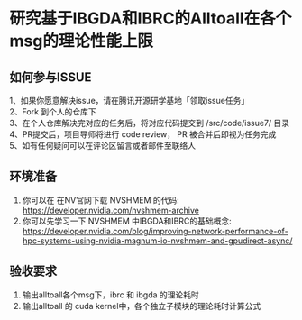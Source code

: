 # 研究基于IBGDA和IBRC的Alltoall在各个msg的理论性能上限
## 如何参与ISSUE
1、如果你愿意解决issue，请在腾讯开源研学基地「领取issue任务」  
2、Fork 到个人的仓库下  
3、在个人仓库解决完对应的任务后，将对应代码提交到 /src/code/issue7/ 目录
4、PR提交后，项目导师将进行 code review， PR 被合并后即视为任务完成  
5、如有任何疑问可以在评论区留言或者邮件至联络人  

## 环境准备

1. 你可以在 在NV官网下载 NVSHMEM 的代码: https://developer.nvidia.com/nvshmem-archive
2. 你可以先学习一下 NVSHMEM 中IBGDA和IBRC的基础概念: https://developer.nvidia.com/blog/improving-network-performance-of-hpc-systems-using-nvidia-magnum-io-nvshmem-and-gpudirect-async/


## 验收要求

1. 输出alltoall各个msg下，ibrc 和 ibgda 的理论耗时
2. 输出alltoall 的 cuda kernel中，各个独立子模块的理论耗时计算公式
